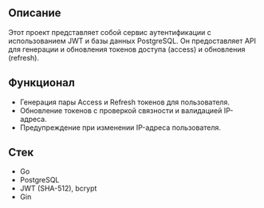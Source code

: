<h2>Описание</h2>
Этот проект представляет собой сервис аутентификации с использованием JWT и базы данных PostgreSQL. Он предоставляет API для генерации и обновления токенов доступа (access) и обновления (refresh).

<h2> Функционал </h2>

- Генерация пары Access и Refresh токенов для пользователя.
- Обновление токенов с проверкой связности и валидацией IP-адреса.
- Предупреждение при изменении IP-адреса пользователя.

<h2> Стек </h2>

- Go
- PostgreSQL
- JWT (SHA-512), bcrypt
- Gin 
